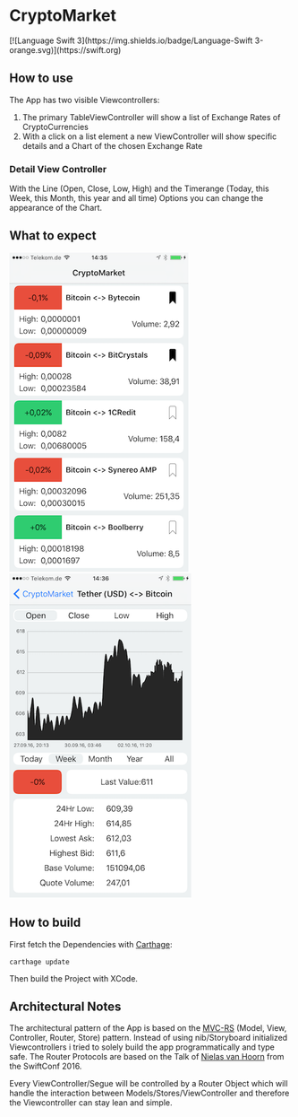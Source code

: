 # CryptoMarket

<p align="left">
[![Language Swift 3](https://img.shields.io/badge/Language-Swift 3-orange.svg)](https://swift.org) 
<br/>
<p>

## How to use

The App has two visible Viewcontrollers:

1. The primary TableViewController will show a list of Exchange Rates of CryptoCurrencies
2. With a click on a list element a new ViewController will show specific details and a Chart of the chosen Exchange Rate

### Detail View Controller

With the Line (Open, Close, Low, High) and the Timerange (Today, this Week, this Month, this year and all time) Options you can change the appearance of the Chart.

## What to expect

![Image of the main TableView](/ReadmeRessources/IMG_0036.PNG)
![Image of the Detail View](/ReadmeRessources/IMG_0037.PNG)

## How to build

First fetch the Dependencies with [Carthage](https://github.com/Carthage/Carthage):

    carthage update
    
Then build the Project with XCode.

## Architectural  Notes

The  architectural pattern of the App is based on the [MVC-RS](https://www.youtube.com/watch?v=SU6h0-THvbA) (Model, View, Controller, Router, Store) pattern. Instead of using nib/Storyboard initialized Viewcontrollers i tried to solely build the app programmatically and type safe. The Router Protocols are based on the Talk of [Nielas van Hoorn](https://www.youtube.com/watch?v=KDl7Czw63mM) from the SwiftConf 2016.

Every  ViewController/Segue will be controlled by a Router Object which will handle the interaction between Models/Stores/ViewController and therefore the Viewcontroller can stay lean and simple.

